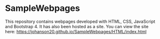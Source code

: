 # SampleWebpages
This repository contains webpages developed with HTML, CSS, JavaScript and Bootstrap 4.
It has also been hosted as a site. You can view the site here:
https://johanson20.github.io/SampleWebpages/HTML/index.html
